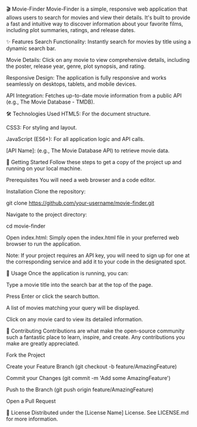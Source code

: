 🎬 Movie-Finder
Movie-Finder is a simple, responsive web application that allows users to search for movies and view their details. It's built to provide a fast and intuitive way to discover information about your favorite films, including plot summaries, ratings, and release dates.

✨ Features
Search Functionality: Instantly search for movies by title using a dynamic search bar.

Movie Details: Click on any movie to view comprehensive details, including the poster, release year, genre, plot synopsis, and rating.

Responsive Design: The application is fully responsive and works seamlessly on desktops, tablets, and mobile devices.

API Integration: Fetches up-to-date movie information from a public API (e.g., The Movie Database - TMDB).

🛠️ Technologies Used
HTML5: For the document structure.

CSS3: For styling and layout.

JavaScript (ES6+): For all application logic and API calls.

[API Name]: (e.g., The Movie Database API) to retrieve movie data.

🚀 Getting Started
Follow these steps to get a copy of the project up and running on your local machine.

Prerequisites
You will need a web browser and a code editor.

Installation
Clone the repository:

git clone https://github.com/your-username/movie-finder.git

Navigate to the project directory:

cd movie-finder

Open index.html: Simply open the index.html file in your preferred web browser to run the application.

Note: If your project requires an API key, you will need to sign up for one at the corresponding service and add it to your code in the designated spot.

📝 Usage
Once the application is running, you can:

Type a movie title into the search bar at the top of the page.

Press Enter or click the search button.

A list of movies matching your query will be displayed.

Click on any movie card to view its detailed information.

🤝 Contributing
Contributions are what make the open-source community such a fantastic place to learn, inspire, and create. Any contributions you make are greatly appreciated.

Fork the Project

Create your Feature Branch (git checkout -b feature/AmazingFeature)

Commit your Changes (git commit -m 'Add some AmazingFeature')

Push to the Branch (git push origin feature/AmazingFeature)

Open a Pull Request

📄 License
Distributed under the [License Name] License. See LICENSE.md for more information.